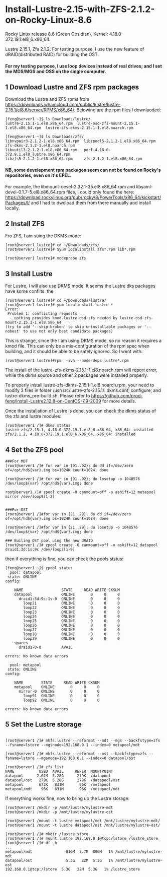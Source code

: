 # Install-Lustre-2.15-with-ZFS-2.1.2-on-Rocky-Linux-8.6

Rocky Linux release 8.6 (Green Obsidian), Kernel: 4.18.0-372.19.1.el8_6.x86_64. 

Lustre 2.15.1, Zfs 2.1.2.  For testing purpose, I use the new feature of dRAID(distributed RAID) for building the OST.

#### For my testing purpose, I use loop devices instead of real drives; and I set the MDS/MGS and OSS on the single computer.

## 1 Download Lustre and ZFS rpm packages
Download the Lustre and ZFS rpms from https://downloads.whamcloud.com/public/lustre/lustre-2.15.1/el8.6/server/RPMS/x86_64/. Belowing are
 the rpm files I downlaoded:

```text
[feng@server1 ~]$ ls Downloads/lustre/
lustre-2.15.1-1.el8.x86_64.rpm  lustre-osd-zfs-mount-2.15.1-1.el8.x86_64.rpm  lustre-zfs-dkms-2.15.1-1.el8.noarch.rpm  

[feng@server1 ~]$ ls Downloads/zfs/
libnvpair3-2.1.2-1.el8.x86_64.rpm  libzpool5-2.1.2-1.el8.x86_64.rpm           zfs-dkms-2.1.2-1.el8.noarch.rpm
libuutil3-2.1.2-1.el8.x86_64.rpm   perf-4.18.0-372.9.1.el8_lustre.x86_64.rpm
libzfs5-2.1.2-1.el8.x86_64.rpm     zfs-2.1.2-1.el8.x86_64.rpm
```

#### NB, some develepment rpm packages seem can not be found on Rocky's repositories, even on it's EPEL. 
For example, the libmount-devel-2.32.1-35.el8.x86_64.rpm 
and  libyaml-devel-0.1.7-5.el8.x86_64.rpm files, I could only found the here:
https://download.rockylinux.org/pub/rocky/8/PowerTools/x86_64/kickstart/Packages/l/
and I had to dwoload them from there manually and install locally.

## 2 Install ZFS
Fro ZFS, I am suing the DKMS mode:
```text
[root@server1 lustre]# cd ~/Downloads/zfs/
[root@server1 lustre]# $yum localinstall zfs*.rpm lib*.rpm

[root@server1 lustre]# modeprobe zfs
```
## 3 Install Lustre
For Lustre, I will also use DKMS mode. It seems the Lustre dks packages have some confilts. the 
```text
[root@server1 lustre]# cd ~/Downloads/lustre/
[root@server1 lustre]# yum localinstall lustre-*
Error:
 Problem 1: conflicting requests
  - nothing provides kmod-lustre-osd-zfs needed by lustre-osd-zfs-mount-2.15.1-1.el8.x86_64
(try to add '--skip-broken' to skip uninstallable packages or '--nobest' to use not only best candidate packages)
```

This is strange, since the I am using DKMS mode, so no reason it requires a kmod file. This can only be a mis-configuration of the rpm spec when building, and it should be able to be safely ignored. So I went with:

```text
[root@server1 lustre]#rpm  -ivh --node-deps lustre*.rpm
```
The install of the lustre-zfs-dkms-2.15.1-1.el8.noarch.rpm  will report error, while the dkms source and other 2 packages were installed properly.

To properly install lustre-zfs-dkms-2.15.1-1.el8.noarch.rpm, your need to modify 3 files in folder  /usr/src/lustre-zfs-2.15.1/:
dkms.conf, configure, and lustre-dkms_pre-build.sh. Please refer to https://github.com/prod-feng/Install-Lustre2.12.8-on-CentOS-7.9-2009 for more details.

Once the installation of Lustre is done, you can check the dkms status of the zfs and lustre modules:
```text
[root@server1 /]# dkms status
lustre-zfs/2.15.1, 4.18.0-372.19.1.el8_6.x86_64, x86_64: installed
zfs/2.1.2, 4.18.0-372.19.1.el8_6.x86_64, x86_64: installed
```
## 4 Set the ZFS pool 

```text
###For MDT
[root@server1 /]# for var in {91..92}; do dd if=/dev/zero of=/opt/hd${var}.img bs=1024K count=1024; done

[root@server1 /]# for var in {91..92}; do losetup -o 1048576 /dev/loop${var} /opt/hd${var}.img; done

root@server1 /]# zpool create -O canmount=off -o ashift=12 metapool mirror /dev/loop9[1-2]


###For OST
[root@server1 /]#for var in {21..29}; do dd if=/dev/zero of=/opt/hd${var}.img bs=1024K count=1024; done

[root@server1 /]#for var in {21..29}; do losetup -o 1048576 /dev/loop${var} /opt/hd${var}.img; done

### Builing OST pool uing the new dRAID
[root@server1 /]# zpool create -O canmount=off -o ashift=12 datapool draid1:3d:1s:9c /dev/loop2[1-9]
```

then if everything is fine, you can check the pools ststus:

```text
[feng@server1 ~]$ zpool status
  pool: datapool
 state: ONLINE
config:

	NAME                 STATE     READ WRITE CKSUM
	datapool             ONLINE       0     0     0
	  draid1:3d:9c:1s-0  ONLINE       0     0     0
	    loop21           ONLINE       0     0     0
	    loop22           ONLINE       0     0     0
	    loop23           ONLINE       0     0     0
	    loop24           ONLINE       0     0     0
	    loop25           ONLINE       0     0     0
	    loop26           ONLINE       0     0     0
	    loop27           ONLINE       0     0     0
	    loop28           ONLINE       0     0     0
	    loop29           ONLINE       0     0     0
	spares
	  draid1-0-0         AVAIL   

errors: No known data errors

  pool: metapool
 state: ONLINE
config:

	NAME        STATE     READ WRITE CKSUM
	metapool    ONLINE       0     0     0
	  mirror-0  ONLINE       0     0     0
	    loop91  ONLINE       0     0     0
	    loop92  ONLINE       0     0     0

errors: No known data errors
```

## 5 Set the Lustre storage

```text

[root@server1 /]# mkfs.lustre --reformat --mdt --mgs --backfstype=zfs --fsname=lstore --mgsnode=192.168.0.1 --index=0 metapool/mdt

[root@server1 /]# mkfs.lustre --reformat --ost --backfstype=zfs --fsname=lstore --mgsnode=192.168.0.1 --index=0 datapool/ost

[root@server1 /]# zfs list
NAME           USED  AVAIL     REFER  MOUNTPOINT
datapool      2.01M  5.28G      279K  /datapool
datapool/ost   279K  5.28G      279K  /datapool/ost
metapool       672K   831M       96K  /metapool
metapool/mdt    96K   831M       96K  /metapool/mdt
```
If everything works fine, now to bring up the Lustre storage:

```text
[root@server1 /mkdir -p /mnt/lustre/mylustre-mdt
[root@server1 /mkdir -p /mnt/lustre/mylustre-ost

[root@server1 /mount -t lustre metapool/mdt /mnt/lustre/mylustre-mdt/
[root@server1 /mount -t lustre datapool/ost /mnt/lustre/mylustre-ost/

[root@server1 /]# mkdir /lustre_store
[root@server1 /]# mount.lustre 192.168.0.1@tcp:/lstore /lustre_store
[root@server1 /]# df -h
...
metapool/mdt               816M  7.7M  806M   1% /mnt/lustre/mylustre-mdt
datapool/ost               5.3G   22M  5.3G   1% /mnt/lustre/mylustre-ost
192.168.0.1@tcp:/lstore  5.3G   22M  5.3G   1% /lustre_store
```

